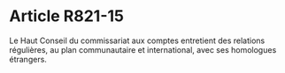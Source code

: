# Article R821-15

Le Haut Conseil du commissariat aux comptes entretient des relations régulières, au plan communautaire et international, avec ses homologues étrangers.